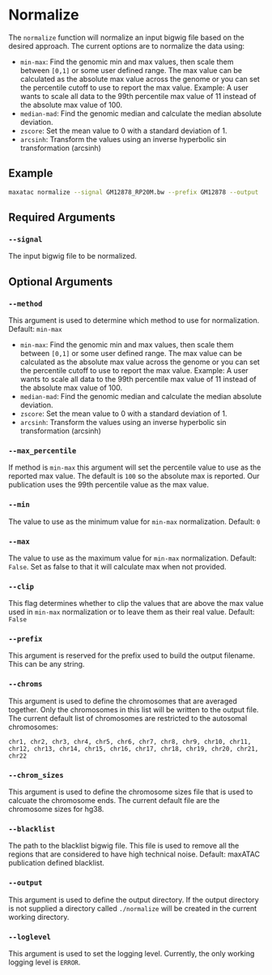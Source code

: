 # Normalize

The `normalize` function will normalize an input bigwig file based on the desired approach. The current options are to normalize the data using:

* `min-max`: Find the genomic min and max values, then scale them between `[0,1]` or some user defined range. The max value can be calculated as the absolute max value across the genome or you can set the percentile cutoff to use to report the max value. Example: A user wants to scale all data to the 99th percentile max value of 11 instead of the absolute max value of 100.
* `median-mad`: Find the genomic median and calculate the median absolute deviation.
* `zscore`: Set the mean value to 0 with a standard deviation of 1.
* `arcsinh`: Transform the values using an inverse hyperbolic sin transformation (arcsinh)

## Example

```bash
maxatac normalize --signal GM12878_RP20M.bw --prefix GM12878 --output ./test --method min-max --max_percentile 99
```

## Required Arguments

### `--signal`

The input bigwig file to be normalized.

## Optional Arguments

### `--method`

This argument is used to determine which method to use for normalization. Default: `min-max`

* `min-max`: Find the genomic min and max values, then scale them between `[0,1]` or some user defined range. The max value can be calculated as the absolute max value across the genome or you can set the percentile cutoff to use to report the max value. Example: A user wants to scale all data to the 99th percentile max value of 11 instead of the absolute max value of 100.
* `median-mad`: Find the genomic median and calculate the median absolute deviation.
* `zscore`: Set the mean value to 0 with a standard deviation of 1.
* `arcsinh`: Transform the values using an inverse hyperbolic sin transformation (arcsinh)

### `--max_percentile`

If method is `min-max` this argument will set the percentile value to use as the reported max value. The default is `100` so the absolute max is reported. Our publication uses the 99th percentile value as the max value.

### `--min`

The value to use as the minimum value for `min-max` normalization. Default: `0`

### `--max`

The value to use as the maximum value for `min-max` normalization. Default: `False`. Set as false to that it will calculate max when not provided.

### `--clip`

This flag determines whether to clip the values that are above the max value used in `min-max` normalization or to leave them as their real value. Default: `False`

### `--prefix`

This argument is reserved for the prefix used to build the output filename. This can be any string.

### `--chroms`

This argument is used to define the chromosomes that are averaged together. Only the chromosomes in this list will be written to the output file. The current default list of chromosomes are restricted to the autosomal chromosomes:

```pre
chr1, chr2, chr3, chr4, chr5, chr6, chr7, chr8, chr9, chr10, chr11, chr12, chr13, chr14, chr15, chr16, chr17, chr18, chr19, chr20, chr21, chr22
```

### `--chrom_sizes`

This argument is used to define the chromosome sizes file that is used to calcuate the chromosome ends. The current default file are the chromosome sizes for hg38.

### `--blacklist`

The path to the blacklist bigwig file. This file is used to remove all the regions that are considered to have high technical noise. Default: maxATAC publication defined blacklist.

### `--output`

This argument is used to define the output directory. If the output directory is not supplied a directory called `./normalize` will be created in the current working directory.

### `--loglevel`

This argument is used to set the logging level. Currently, the only working logging level is `ERROR`.
